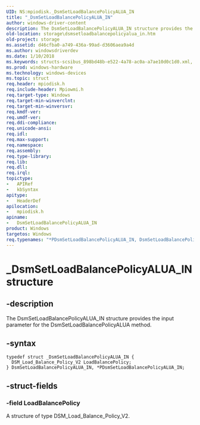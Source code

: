 ```yaml
---
UID: NS:mpiodisk._DsmSetLoadBalancePolicyALUA_IN
title: "_DsmSetLoadBalancePolicyALUA_IN"
author: windows-driver-content
description: The DsmSetLoadBalancePolicyALUA_IN structure provides the input parameter for the DsmSetLoadBalancePolicyALUA method.
old-location: storage\dsmsetloadbalancepolicyalua_in.htm
old-project: storage
ms.assetid: d46cfba0-a749-436a-99ad-d3606aea9a4d
ms.author: windowsdriverdev
ms.date: 1/10/2018
ms.keywords: structs-scsibus_898bd48b-e522-4a78-ac0a-a7ae10d0c1d0.xml, DsmSetLoadBalancePolicyALUA_IN structure [Storage Devices], PDsmSetLoadBalancePolicyALUA_IN, storage.dsmsetloadbalancepolicyalua_in, _DsmSetLoadBalancePolicyALUA_IN, DsmSetLoadBalancePolicyALUA_IN, mpiodisk/DsmSetLoadBalancePolicyALUA_IN, mpiodisk/PDsmSetLoadBalancePolicyALUA_IN, PDsmSetLoadBalancePolicyALUA_IN structure pointer [Storage Devices], *PDsmSetLoadBalancePolicyALUA_IN
ms.prod: windows-hardware
ms.technology: windows-devices
ms.topic: struct
req.header: mpiodisk.h
req.include-header: Mpiowmi.h
req.target-type: Windows
req.target-min-winverclnt: 
req.target-min-winversvr: 
req.kmdf-ver: 
req.umdf-ver: 
req.ddi-compliance: 
req.unicode-ansi: 
req.idl: 
req.max-support: 
req.namespace: 
req.assembly: 
req.type-library: 
req.lib: 
req.dll: 
req.irql: 
topictype:
-	APIRef
-	kbSyntax
apitype:
-	HeaderDef
apilocation:
-	mpiodisk.h
apiname:
-	DsmSetLoadBalancePolicyALUA_IN
product: Windows
targetos: Windows
req.typenames: "*PDsmSetLoadBalancePolicyALUA_IN, DsmSetLoadBalancePolicyALUA_IN"
---
```


# _DsmSetLoadBalancePolicyALUA_IN structure


## -description


The DsmSetLoadBalancePolicyALUA_IN structure provides the input parameter for the DsmSetLoadBalancePolicyALUA method.


## -syntax


````
typedef struct _DsmSetLoadBalancePolicyALUA_IN {
  DSM_Load_Balance_Policy_V2 LoadBalancePolicy;
} DsmSetLoadBalancePolicyALUA_IN, *PDsmSetLoadBalancePolicyALUA_IN;
````


## -struct-fields




### -field LoadBalancePolicy

A structure of type DSM_Load_Balance_Policy_V2.

